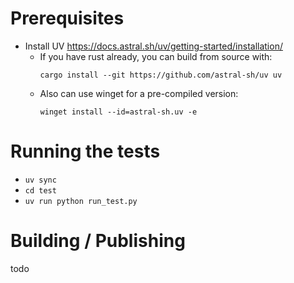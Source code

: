 
# Prerequisites
- Install UV
  https://docs.astral.sh/uv/getting-started/installation/
    - If you have rust already, you can build from source with:
      ```
      cargo install --git https://github.com/astral-sh/uv uv
      ```
    - Also can use winget for a pre-compiled version:
      ```
      winget install --id=astral-sh.uv -e
      ```

# Running the tests
 - `uv sync`
 - `cd test`
 - `uv run python run_test.py`

 # Building / Publishing
 todo